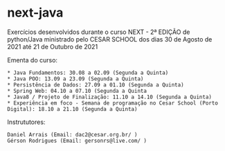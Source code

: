 # next-java

Exercícios desenvolvidos durante o curso NEXT - 2ª EDIÇÃO de python/Java 
ministrado pelo CESAR SCHOOL dos dias 30 de Agosto de 2021 até 21 de Outubro de 2021

Ementa do curso:

    * Java Fundamentos: 30.08 a 02.09 (Segunda a Quinta)
    * Java POO: 13.09 a 23.09 (Segunda a Quinta)
    * Persistência de Dados: 27.09 a 01.10 (Segunda a Quinta)
    * Spring Web: 04.10 a 07.10 (Segunda a Quinta
    * Java8 / Projeto de Finalização: 11.10 a 14.10 (Segunda a Quinta)
    * Experiência em foco - Semana de programação no Cesar School (Porto Digital): 18.10 a 21.10 (Segunda a Quinta)


Instrututores:

    Daniel Arrais (Email: dac2@cesar.org.br/ )
    Gérson Rodrigues (Email: gersonrs@live.com/ )
   
